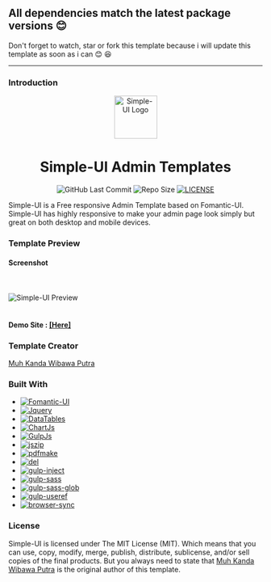 ## All dependencies match the latest package versions :blush:
Don't forget to watch, star or fork this template because i will update this template as soon as i can :blush: :laughing:

-----

### Introduction

<p align="center">
  <a href="https://helloputra.github.io/simple-ui/">
    <img src="https://helloputra.github.io/simple-ui/dist/images/logo.png" alt="Simple-UI Logo" width="85" height="85">
  </a>
</p>
<h1 align="center">Simple-UI Admin Templates</h1>
<span align="center">

![GitHub Last Commit](https://img.shields.io/badge/Last%20Commit-NOV%202020-green.svg?logo=github&style=flat-square)
![Repo Size](https://img.shields.io/badge/Repo%20Size-27%20MB-blue.svg?style=flat-square)
[![LICENSE](https://img.shields.io/badge/License-MIT-green.svg?style=flat-square)](LICENSE)

</span>
<p>Simple-UI is a Free responsive Admin Template based on Fomantic-UI. Simple-UI has highly responsive to make your admin page look simply but great on both desktop and mobile devices.</p>

### Template Preview
#### Screenshot
<br><br>
![Simple-UI Preview](https://helloputra.github.io/simple-ui/dist/images/simpleui-view-full.jpg)
<br><br>
#### Demo Site : [[Here]](https://helloputra.github.io/simple-ui/dist/index.html)

### Template Creator
[Muh Kanda Wibawa Putra](https://github.com/HelloPutra/)

### Built With

- [![Fomantic-UI](https://img.shields.io/badge/Fomantic--UI-%5E2.8.7-%2300b4f0.svg?style=flat-square)](https://fomantic-ui.com/)
- [![Jquery](https://img.shields.io/badge/Jquery-%5E3.5.1-blue.svg?style=flat-square)](https://jquery.com/)
- [![DataTables](https://img.shields.io/badge/DataTables-1.10.22-blue.svg?style=flat-square)](https://datatables.net/)
- [![ChartJs](https://img.shields.io/badge/ChartJs-%5E2.9.4-deeppink.svg?style=flat-square)](https://www.chartjs.org/)
- [![GulpJs](https://img.shields.io/badge/GulpJs-%5E4.0.2-red.svg?style=flat-square)](https://gulpjs.com/)
- [![jszip](https://img.shields.io/badge/jszip-%5E3.5.0-green.svg?style=flat-square)](https://stuk.github.io/jszip/)
- [![pdfmake](https://img.shields.io/badge/pdfmake-%5E0.1.68-green.svg?style=flat-square)](https://github.com/bpampuch/pdfmake)
- [![del](https://img.shields.io/badge/del-%5E6.0.0-green.svg?style=flat-square)](https://github.com/sindresorhus/del)
- [![gulp-inject](https://img.shields.io/badge/gulp--inject-%5E5.0.5-green.svg?style=flat-square)](https://github.com/klei/gulp-inject)
- [![gulp-sass](https://img.shields.io/badge/gulp--sass-%5E4.1.0-green.svg?style=flat-square)](https://github.com/dlmanning/gulp-sass)
- [![gulp-sass-glob](https://img.shields.io/badge/gulp--sass--glob-%5E1.1.0-green.svg?style=flat-square)](https://github.com/mikevercoelen/gulp-sass-glob)
- [![gulp-useref](https://img.shields.io/badge/gulp--useref-%5E5.0.0-green.svg?style=flat-square)](https://github.com/jonkemp/gulp-useref)
- [![browser-sync](https://img.shields.io/badge/gulp--useref-%5E2.26.13-green.svg?style=flat-square)](https://www.browsersync.io/)

### License
Simple-UI is licensed under The MIT License (MIT). Which means that you can use, copy, modify, merge, publish, distribute, sublicense, and/or sell copies of the final products. But you always need to state that [Muh Kanda Wibawa Putra](https://github.com/HelloPutra/) is the original author of this template.
